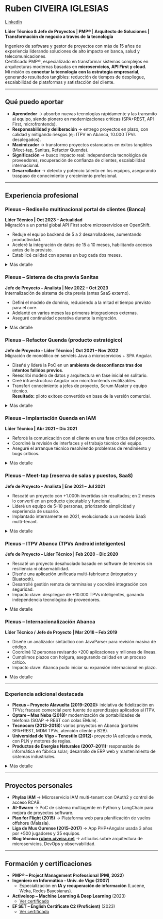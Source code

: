 # Ruben CIVEIRA IGLESIAS  
[LinkedIn](https://www.linkedin.com/in/rubenciveiraiglesias/) 

**Líder Técnico & Jefe de Proyectos | PMP® | Arquitecto de Soluciones | Transformación de negocio a través de la tecnología**  

Ingeniero de software y gestor de proyectos con más de 15 años de experiencia liderando soluciones de alto impacto en banca, salud y telecomunicaciones.  
Certificado PMP®, especializado en transformar sistemas complejos en arquitecturas modernas basadas en **microservicios, API First y cloud**.  
Mi misión es **conectar la tecnología con la estrategia empresarial**, generando resultados tangibles: reducción de tiempos de despliegue, escalabilidad de plataformas y satisfacción del cliente.  

---

## Qué puedo aportar  

- **Aprendedor** → absorbo nuevas tecnologías rápidamente y las transmito al equipo, siendo pionero en modernizaciones críticas (SPA+REST, API First, microfrontends).  
- **Responsabilidad y deliberación** → entrego proyectos en plazo, con calidad y mitigando riesgos (ej: ITPV en Abanca, 10.000 TPVs desplegados).  
- **Maximizador** → transformo proyectos estancados en éxitos tangibles (Meet-tap, Sanitas, Refactor Quenda).  
- **Significación** → busco impacto real: independencia tecnológica de proveedores, recuperación de confianza de clientes, escalabilidad internacional.  
- **Desarrollador** → detecto y potencio talento en los equipos, asegurando traspaso de conocimiento y crecimiento profesional.  

---

## Experiencia profesional  

### Plexus – Rediseño multinacional portal de clientes (Banca)  
**Líder Técnico | Oct 2023 – Actualidad**  
Migración a un portal global API First sobre microservicios en OpenShift.  
- Reduje el equipo backend de 5 a 2 desarrolladores, aumentando productividad.  
- Aceleré la integración de datos de 15 a 10 meses, habilitando accesos antes de lo previsto.  
- Estabilicé calidad con apenas un bug cada dos meses.

<details>
  <summary>Más detalle</summary>

Proyecto de transformación digital para una entidad bancaria internacional, migrando su portal de clientes a un enfoque **API First basado en microservicios sobre OpenShift**.  
Lideré el modelado de dominios, la supervisión de despliegues en un equipo multidisciplinar y la auditoría de eventos para garantizar trazabilidad y calidad del servicio.  

**Tecnologías:** Arquitectura de software, Microservicios, Spring Boot, Sonar, OpenShift, Jira, Confluence.  

</details>


### Plexus – Sistema de cita previa Sanitas  
**Jefe de Proyecto – Analista | Nov 2022 – Oct 2023**  
Internalización de sistema de cita previa (antes SaaS externo).  
- Definí el modelo de dominio, reduciendo a la mitad el tiempo previsto para el core.  
- Adelanté en varios meses las primeras integraciones externas.  
- Aseguré continuidad operativa durante la migración.

<details>
  <summary>Más detalle</summary>

Proyecto estratégico para **internalizar el sistema de cita previa**, hasta entonces delegado en un SaaS externo, con el fin de **recuperar control sobre los datos, reducir costes y unificar procesos** en los centros propios y concertados de Sanitas.  

Me ocupé de:  
- Diseño de arquitectura equilibrando soberanía de datos y visión compartida entre negocio, análisis y equipo técnico.  
- Análisis y saneamiento de fuentes de datos heredadas para garantizar calidad e integridad.  
- Supervisión de la alta disponibilidad de artefactos y resolución de incidencias críticas.  

**Impacto clave:** mi propuesta de modelo redujo a la mitad el tiempo previsto para el desarrollo del core y adelantó en varios meses la integración con actores externos.  

**Tecnologías:** Arquitectura de software, modelado de dominio, análisis de datos, HA, Jira, Confluence.  

</details>

### Plexus – Refactor Quenda (producto estratégico)  
**Jefe de Proyecto – Líder Técnico | Oct 2021 – Nov 2022**  
Migración de monolítico en servlets Java a microservicios + SPA Angular. 
- Diseñé y lideré la PoC en un **ambiente de desconfianza tras dos intentos fallidos previos**.  
- Reescribí modelo de datos y arquitectura en fase inicial en solitario.  
- Creé infraestructura Angular con microfrontends reutilizables.  
- Transferí conocimiento a jefes de proyecto, Scrum Master y equipo técnico.  
**Resultado:** piloto exitoso convertido en base de la versión comercial.

<details>
  <summary>Más detalle</summary>

Proyecto I+D estratégico para modernizar uno de los **productos estrella de Plexus**, migrando aplicaciones monolíticas en servlets Java hacia una **arquitectura API First** con microservicios y frontales SPA en Angular.  

El reto fue enorme: dos intentos anteriores (1.500h y 3.000h de esfuerzo) habían fracasado, generando un ambiente de desconfianza.  
En una primera fase trabajé en solitario, recopilando requisitos con equipos de soporte y reescribiendo el modelo de datos desde cero.  
Construí además la infraestructura de microfrontends en Angular, con componentes reutilizables para acelerar migraciones futuras.  

En la fase final, lideré el traspaso de conocimiento a:  
- **Jefes de proyecto** → para dar visibilidad de alcance y capacidades.  
- **Scrum Master** → para alinear motivaciones e interesados.  
- **Equipo técnico** → para transmitir arquitectura, metodología y objetivos iniciales.  

**Resultado:** piloto exitoso convertido en la base de la versión comercial, actualmente en desarrollo con foco en accesibilidad, usabilidad y comunicación con el usuario.  

**Tecnologías:** Java, Microservicios, Spring Boot, REST, Angular, Microfrontends.  

</details>

### Plexus – Implantación Quenda en IAM  
**Líder Técnico | Abr 2021 – Dic 2021**  

- Reforcé la comunicación con el cliente en una fase crítica del proyecto.  
- Coordiné la revisión de interfaces y el trabajo técnico del equipo.  
- Aseguré el arranque técnico resolviendo problemas de rendimiento y bugs críticos.  

<details>
  <summary>Más detalle</summary>

Me incorporé a un proyecto en fase de **personalizaciones finales de la solución Quenda**, que acumulaba retrasos y fallos graves en implantaciones previas, con un cliente en situación de desconfianza.  

Aunque el desarrollo estaba prácticamente completo, mi rol fue clave en:  
- Mejorar la comunicación con el cliente para clarificar validaciones pendientes.  
- Coordinar al equipo técnico en la entrega de evolutivos y correctivos.  
- Dar soporte en el arranque y resolver incidencias de rendimiento y bugs no detectados previamente.  

**Impacto clave:** se logró **revertir la percepción del cliente**, entregando en plazo los últimos desarrollos y estabilizando un proyecto considerado fallido.  

*(Esta experiencia sentó bases funcionales y de gestión que resultaron críticas para el posterior éxito en el Refactor de Quenda.)*  

**Tecnologías:** Servlets Java, Oracle.  

</details>

### Plexus – Meet-tap (reserva de salas y puestos, SaaS)  
**Jefe de Proyecto – Analista | Ene 2021 – Jul 2021**  

- Rescaté un proyecto con +1.000h invertidas sin resultados; en 2 meses lo convertí en un producto ejecutable y funcional.  
- Lideré un equipo de 5–10 personas, priorizando simplicidad y experiencia de usuario.  
- Implantado internamente en 2021, evolucionado a un modelo SaaS multi-tenant.  

<details>
  <summary>Más detalle</summary>

Proyecto estratégico impulsado por los cambios de hábitos durante la pandemia, orientado a construir una aplicación responsive para la **reserva de salas, puestos de trabajo, plazas de aparcamiento y control de aforo** en empresas con múltiples sedes.  

La aplicación debía contemplar:  
- **Trazabilidad de contactos** para seguridad sanitaria.  
- **Información de acceso a edificios** y previsión de ocupaciones por sede.  
- **Auditoría de asistencia** para supervisores de departamentos.  

Tras más de 1.000 horas de trabajo previas sin obtener un producto desplegable, en apenas dos meses construí una base sólida, ejecutable y funcional, capaz de cumplir todos los requisitos.  
Esto permitió **revitalizar el proyecto en plena crisis Covid**, establecer un horizonte claro de finalización, atraer recursos adicionales y abrir la puerta a su implantación multi-tenant como SaaS para otros clientes.  

**Tecnologías:** Java, Microservicios, Spring Boot, REST, Angular.  

</details>

### Plexus – ITPV Abanca (TPVs Android inteligentes)  
**Jefe de Proyecto – Líder Técnico | Feb 2020 – Dic 2020**  

- Rescaté un proyecto desahuciado basado en software de terceros sin resiliencia ni observabilidad.  
- Diseñé una aplicación unificada multi-fabricante (integrados y Bluetooth).  
- Desarrollé gestión remota de terminales y coordiné integración con seguridad.  
- Impacto clave: despliegue de +10.000 TPVs inteligentes, ganando independencia tecnológica de proveedores.  

<details>
  <summary>Más detalle</summary>

Proyecto estratégico para Abanca, orientado a sustituir los **TPVs tradicionales** por un **TPV inteligente en Android**, capaz de funcionar tanto en dispositivos dedicados como en teléfonos Android genéricos conectados vía Bluetooth a pinpads certificados.  

El reto inicial fue **rescatar un proyecto heredado**, basado en retazos de software de terceros que implementaba protocolos pero carecía de observabilidad, resiliencia y capacidad de personalización.  

Mis aportes clave:  
- Diseño de una aplicación unificada multi-fabricante, adaptable a modelos integrados o Bluetooth, con/sin impresora.  
- Desarrollo de un sistema de gestión remota centralizado, que permitía **monitorizar y controlar terminales en producción**.  
- Coordinación con el departamento de seguridad para integrar servicios de autenticación robustos.  
- Liderazgo de equipos multidisciplinares (Plexus, Abanca, Tecnocom), asegurando alineación entre negocio y técnica.  

**Impacto clave:** Abanca desplegó **más de 10.000 TPVs inteligentes**, construidos sobre software propio y hardware estándar, reduciendo costes operativos y alcanzando independencia de los proveedores tradicionales.  

**Tecnologías:** Java, Microservicios, Spring Boot, REST, SQL Server, MongoDB, Angular, Android.  

</details>

### Plexus – Internacionalización Abanca  
**Líder Técnico / Jefe de Proyecto | Mar 2018 – Feb 2019**  

- Diseñé un analizador sintáctico con JavaParser para revisión masiva de código.  
- Coordiné 12 personas revisando +200 aplicaciones y millones de líneas.  
- Cumplimos plazos con holgura, asegurando calidad en un proceso crítico.  
- Impacto clave: Abanca pudo iniciar su expansión internacional en plazo.  

<details>
  <summary>Más detalle</summary>

Proyecto estratégico para preparar la **expansión internacional de Abanca**, revisando el código de todas sus aplicaciones para garantizar el uso correcto de librerías de internacionalización, divisas y codificación de mensajes.  

Mis contribuciones principales:  
- Diseño de un **analizador sintáctico propio con JavaParser**, evitando la opción inicial de usar grandes equipos de programadores junior para revisar ficheros manualmente.  
- Definición de un proceso de revisión, modificación, despliegue y rollback bajo un **esquema extremadamente estricto de control de cambios**.  
- Coordinación de un equipo de 12 personas que revisó más de **200 aplicaciones** y varios millones de líneas de código.  

**Fortalezas aplicadas:** pensamiento lateral y enfoque en automatización → se redujo drásticamente el esfuerzo manual y se garantizó repetibilidad.  

**Impacto clave:**  
- Los pocos errores detectados en producción se corrigieron en horas, verificando que no se repetían en otras aplicaciones o publicando correcciones inmediatas.  
- Se aplicaron decenas de miles de cambios con **tasa de error mínima**, lo que permitió al banco iniciar su internacionalización con total confianza.  
- El proyecto consolidó a Plexus como **proveedor estratégico de referencia para Abanca**.  

**Tecnologías:** Java, JavaParser, Swing.  

</details>


---

### Experiencia adicional destacada  

- **Plexus – Proyecto Alavuelta (2019–2020):** iniciativa de fidelización en TPVs; fracaso comercial pero fuente de aprendizajes aplicados al ITPV.  
- **Optare – Mas Neba (2018):** modernización de portabilidades de telefonía (SOAP → REST con colas EMule).  
- **Tecnocom (2013–2018):** varios proyectos en Abanca (portales SPA+REST, MDM TPVs, atención cliente y B2B).  
- **Universidad de Vigo – Tenestilo (2012):** proyecto IA aplicada a moda, con PLN y motores de reglas.  
- **Productos de Energías Naturales (2007–2011):** responsable de informática en fábrica solar; desarrollo de ERP web y mantenimiento de sistemas industriales.  

<details>
  <summary>Más detalle</summary>

#### Plexus – Proyecto Alavuelta (2019–2020)  
**Jefe de Proyecto – Líder Técnico**  
Proyecto conjunto Abanca–Plexus para crear una herramienta de fidelización en TPVs.  
- Coordiné equipo mixto (Plexus, Abanca, Tecnocom) para integraciones con el host bancario.  
- Diseñé servicios de negocio para facturación multi-departamento y pantallas Angular/Android para comerciantes y clientes.  
- Pese a un piloto interesante, el exceso de cambios y la falta de alineación estratégica lo hicieron inviable.  
**Aprendizaje clave:** experiencia crítica en **arquitecturas multi-tenant y sistemas de fidelización**, aplicadas posteriormente en el ITPV.  
**Tecnologías:** Java, REST/SOAP, Spring Batch, SQL Server, MongoDB, Angular, Android.  

---

#### Optare – Mas Neba (2018)  
**Analista**  
Proyecto para modernizar el sistema de portabilidades de telefonía.  
- Sustitución de interfaces SOAP por servicios REST JSON.  
- Uso de colas **EMule** para desacoplar procesos y evitar cuellos de botella.  
- Se completó el primer conjunto de conectores con éxito, base para la modernización del cliente.  
**Tecnologías:** Java, EMule.  

---

#### Tecnocom – Abanca (2013–2018)  
**Analista / Coordinador Técnico**  
Participación en varios proyectos estratégicos:  
- **MDM TPVs:** portal centralizado de gestión de terminales heterogéneos (firmware, configuración, estados).  
- **Portal de Atención Interna:** migración a SPA+REST con Angular, mejorando soporte a oficinas.  
- **Portal de Atención Cliente y B2B:** centralización de consultas de webs/apps en SugarCRM con servicios SOAP.  
- **Portal de Prescriptores:** PoC con AngularJS y REST para validar reducción de carga en servidores.  
**Impacto:** introducción de **arquitecturas SPA+REST** en banca y liderazgo de pequeños equipos técnicos.  
**Tecnologías:** AngularJS/Angular, TypeScript, REST (RAML), C#, Java, PHP, SugarCRM, SOAP, MySQL.  

---

#### Universidad de Vigo – Proyecto Tenestilo (2012)  
**Analista Programador**  
Proyecto de investigación en IA aplicada a moda.  
- Servicios JSON para integrar motor de sugerencias en web.  
- Preprocesador PLN para aplicar reglas en lenguaje natural.  
- Sincronización intermitente con ERP de inventarios/precios.  
- Optimización de tiempos de respuesta en fase de arranque.  
**Tecnologías:** Servlets Java (JSON), JBoss Drools, Oracle.  

---

#### Productos de Energías Naturales (2007–2011)  
**Analista – Responsable de informática**  
Responsable de sistemas en fábrica de instalaciones solares térmicas.  
- Mantenimiento de servidores, inventario y sistemas inteligentes de robots (Texas Instruments).  
- Documentación y soporte de programas industriales en Labview y C++.  
- Desarrollo de aplicaciones web corporativas y de gestión:  
  - ERP web en PHP sincronizado con Dimony para órdenes de trabajo e inventario.  
  - Aplicación multi-cliente para franquiciados y distribuidores.  
**Tecnologías:** PHP, MySQL, Prototype, jQuery, Bootstrap, C++, Labview.  

</details>

---

## Proyectos personales  

- **Phylax IAM** → Microservicio IAM multi-tenant con OAuth2 y control de acceso RCAB.  
- **AI-Swarm** → PoC de sistema multiagente en Python y LangChain para mejora de proyectos software.  
- **Plan for Flight (2015)** → Plataforma web para planificación de vuelos offshore (Malasia).  
- **Liga de Mus Ourense (2015–2017)** → App PHP+Angular usada 3 años por +500 jugadores y 35 equipos.  
- **Blog técnico [ruben.civeira.net](https://ruben.civeira.net)** → artículos sobre arquitectura de microservicios, DevOps y observabilidad.  

---

## Formación y certificaciones  

- **PMP® – Project Management Professional (PMI, 2022)**  
- **Ingeniero en Informática – Univ. de Vigo (2007)**  
  - Especialización en **IA y recuperación de información** (Lucene, Weka, Redes Bayesianas).
- **Activeloop – Machine Learning & Deep Learning** (2023)  
  - [Ver certificado](https://learn.activeloop.ai/certificates/jnq79vt4b7)  
- **EF SET – English Certificate C2 (Proficient)** (2023)  
  - [Ver certificado](https://cert.efset.org/LPx4Yf)  
